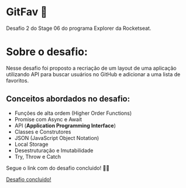 # GitFav 🌟

Desafio 2 do Stage 06 do programa Explorer da Rocketseat.

# Sobre o desafio:

Nesse desafio foi proposto a recriação de um layout de uma aplicação utilizando API para buscar usuários no GitHub e adicionar a uma lista de favoritos.

## Conceitos abordados no desafio:

- Funções de alta ordem (Higher Order Functions)
- Promise com Async e Await
- API (**Application Programming Interface**)
- Classes e Construtores
- JSON (JavaScript Object Notation)
- Local Storage
- Desestruturação e Imutabilidade
- Try, Throw e Catch

Segue o link com do desafio concluido! 🚀💜

<a href="https://gabrieldiasz.github.io/gitfav/">Desafio concluido!</a>
